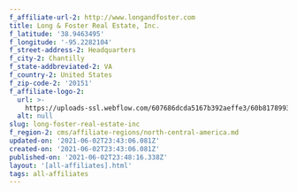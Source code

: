 ```yaml
---
f_affiliate-url-2: http://www.longandfoster.com
title: Long & Foster Real Estate, Inc.
f_latitude: '38.9463495'
f_longitude: '-95.2282104'
f_street-address-2: Headquarters­
f_city-2: Chantilly­
f_state-addbreviated-2: VA­
f_country-2: United States
f_zip-code-2: '20151'
f_affiliate-logo-2:
  url: >-
    https://uploads-ssl.webflow.com/607686dcda5167b392aeffe3/60b817899309a191cbf045b0_6081e5781c9d3b63817fa2e8_60785a755dcdb36f5e93c434_content_1_LF_RE_CIRE_Box_Rev_BLUE.jpeg
  alt: null
slug: long-foster-real-estate-inc
f_region-2: cms/affiliate-regions/north-central-america.md
updated-on: '2021-06-02T23:43:06.081Z'
created-on: '2021-06-02T23:43:06.081Z'
published-on: '2021-06-02T23:48:16.338Z'
layout: '[all-affiliates].html'
tags: all-affiliates
---
```



